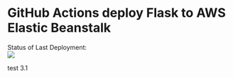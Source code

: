 # GitHub Actions deploy Flask to AWS Elastic Beanstalk




Status of Last Deployment:<br>
<img src="https://github.com/andretool/github-actions-part-2-cicd-to-aws/workflows/CI-CD-Pipeline-aws/badge.svg?branch=master"><br>

test 3.1
